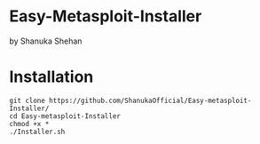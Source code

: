# Easy-Metasploit-Installer
by Shanuka Shehan
# Installation
```
git clone https://github.com/ShanukaOfficial/Easy-metasploit-Installer/
cd Easy-metasploit-Installer
chmod +x *
./Installer.sh
```









